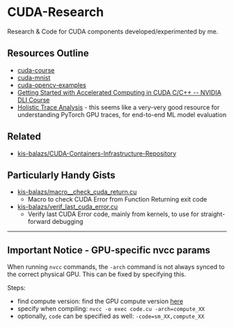 # CUDA-Research
Research &amp; Code for CUDA components developed/experimented by me.

## Resources Outline
- [cuda-course](https://github.com/Infatoshi/cuda-course)
- [cuda-mnist](https://github.com/Infatoshi/cuda-course)
- [cuda-opencv-examples](https://github.com/evlasblom/cuda-opencv-examples/tree/master)
- [Getting Started with Accelerated Computing in CUDA C/C++ -- NVIDIA DLI Course](https://learn.nvidia.com/courses/course-detail?course_id=course-v1:DLI+S-AC-04+V1)
- [Holistic Trace Analysis](https://github.com/facebookresearch/HolisticTraceAnalysis/tree/main) - this seems like a very-very good resource for understanding PyTorch GPU traces, for end-to-end ML model evaluation

## Related
- [kis-balazs/CUDA-Containers-Infrastructure-Repository](https://github.com/kis-balazs/cuda-containers-infra)

## Particularly Handy Gists
- [kis-balazs/macro__check_cuda_return.cu](https://gist.github.com/kis-balazs/03f8023320639632db46523aa6e2bc69)
  - Macro to check CUDA Error from Function Returning exit code
- [kis-balazs/verif_last_cuda_error.cu](https://gist.github.com/kis-balazs/3a2590d4bf90f33b0f8776d94da25a92)
  - Verify last CUDA Error code, mainly from kernels, to use for straight-forward debugging

---
## Important Notice - GPU-specific nvcc params

When running `nvcc` commands, the `-arch` command is not always synced to the correct physical GPU. This can be fixed by specifying this.

Steps:
- find compute version: find the GPU compute version [here](https://developer.nvidia.com/cuda-gpus)
- specify when compiling: `nvcc -o exec code.cu -arch=compute_XX`
- optionally, `code` can be specified as well: `-code=sm_XX,compute_XX`

